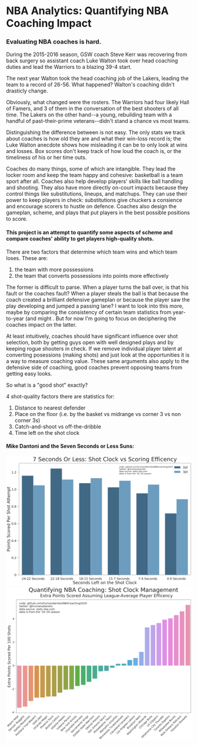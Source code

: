 # NBA Analytics: Quantifying NBA Coaching Impact 

### Evaluating NBA coaches is hard. 

During the 2015-2016 season, GSW coach Steve Kerr was recovering from back surgery so assistant coach Luke Walton took over head coaching duties and lead the Warriors to a blazing 39-4 start.

The next year Walton took the head coaching job of the Lakers, leading the team to a record of 26-56. What happened? Walton's coaching didn't drasticly change. 

Obviously, what changed were the rosters. The Warriors had four likely Hall of Famers, and 3 of them in the conversation of the best shooters of all time. The Lakers on the other hand--a young, rebuilding team with a handful of past-their-prime veterans--didn't stand a chance vs most teams. 

Distinguishing the difference between is not easy. The only stats we track about coaches is how old they are and what their win-loss record is; the Luke Walton anecdote shows how misleading it can be to only look at wins and losses. Box scores don't keep track of how loud the coach is, or the timeliness of his or her time outs.  

Coaches do many things, some of which are intangible. They lead the locker room and keep the team happy and cohesive: basketball is a team sport after all. Coaches also help develop players' skills like ball handling and shooting. They also have more directly on-court impacts because they control things like substitutions, lineups, and matchups. They can use their power to keep players in check: substitutions give chuckers a consience and encourage scorers to hustle on defence. Coaches also design the gameplan, scheme, and plays that put players in the best possible positions to score.

#### This project is an attempt to quantify some aspects of scheme and compare coaches' ability to get players high-quality shots. 

There are two factors that determine which team wins and which team loses. These are:
1. the team with more possessions
2. the team that converts possessions into points more effectively

The former is difficult to parse. When a player turns the ball over, is that his fault or the coaches fault? When a player steals the ball is that because the coach created a brilliant defensive gameplan or because the player saw the play developing and jumped a passing lane? I want to look into this more, maybe by comparing the consistency of certain team statistics from year-to-year (and might . But for now I'm going to focus on deciphering the coaches impact on the latter. 

At least intuitively, coaches should have significant influence over shot selection, both by getting guys open with well designed plays and by keeping rogue shooters in check. If we remove individual player talent at converting posessions (making shots) and just look at the opportunities it is a way to measure coaching value. These same arguments also apply to the defensive side of coaching, good coaches prevent opposing teams from getting easy looks.

So what is a "good shot" exactly?

4 shot-quality factors there are statistics for:
1. Distance to nearest defender
2. Place on the floor (i.e. by the basket vs midrange vs corner 3 vs non corner 3s)
3. Catch-and-shoot vs off-the-dribble
4. Time left on the shot clock


#### Mike Dantoni and the Seven Seconds or Less Suns:

![](ShotClockvsScoringEfficency.png)
![](QuantifyingNBACoachingShotClockManagement.png)

